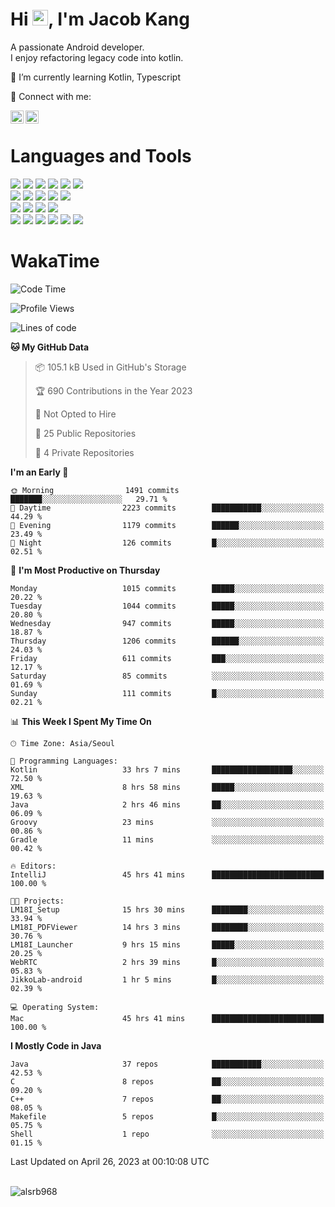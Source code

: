 # Hi <img src="https://media.giphy.com/media/hvRJCLFzcasrR4ia7z/giphy.gif" width="25px">, I'm Jacob Kang
A passionate Android developer.
</br>
I enjoy refactoring legacy code into kotlin.

🌱 I’m currently learning Kotlin, Typescript

🤝 Connect with me:

<a href="https://www.linkedin.com/in/minkyu-kang-b7477b1b2/"><img align="left" src="https://raw.githubusercontent.com/yushi1007/yushi1007/main/images/linkedin.svg" alt="Minkyu Kang | LinkedIn" width="21px"/></a>
<a href="https://www.instagram.com/_jacob_kang/"><img align="left" src="https://raw.githubusercontent.com/yushi1007/yushi1007/main/images/instagram.svg" alt="Jacob Kang | Instagram" width="21px"/></a>

</br>

# Languages and Tools

<div align="left">
<img src="https://img.shields.io/badge/java-007396?logo=java&logoColor=white"/>
<img src="https://img.shields.io/badge/kotlin-7F52FF?logo=kotlin&logoColor=white"/>
<img src="https://img.shields.io/badge/python-3776AB?logo=python&logoColor=white"/>
<img src="https://img.shields.io/badge/bash shell-4EAA25?logo=gnubash&logoColor=white"/>
<img src="https://img.shields.io/badge/c-A8B9CC?logo=c&logoColor=white"/>
<img src="https://img.shields.io/badge/c++-00599C?logo=c%2b%2b&logoColor=white"/>
</div>
<div align="left">
<img src="https://img.shields.io/badge/git-F05032?logo=git&logoColor=white"/>
<img src="https://img.shields.io/badge/github-181717?logo=github&logoColor=white"/>
<img src="https://img.shields.io/badge/mysql-4479A1?logo=mysql&logoColor=white"/>
<img src="https://img.shields.io/badge/sqlite-003B57?logo=sqlite&logoColor=white"/>
<img src="https://img.shields.io/badge/amazon AWS-232F3E?logo=amazonaws&logoColor=white"/>
</div>
<div align="left">
<img src="https://img.shields.io/badge/android-3DDC84?logo=android&logoColor=white"/>
<img src="https://img.shields.io/badge/linux-FCC624?logo=linux&logoColor=white"/>
<img src="https://img.shields.io/badge/flask-000000?logo=flask&logoColor=white"/>
<img src="https://img.shields.io/badge/arduino-00979D?logo=arduino&logoColor=white"/>
</div>
<div align="left">
<img src="https://img.shields.io/badge/slack-4A154B?logo=slack&logoColor=white"/>
<img src="https://img.shields.io/badge/notion-000000?logo=notion&logoColor=white"/>
<img src="https://img.shields.io/badge/jira-0052CC?logo=jira&logoColor=white"/>
<img src="https://img.shields.io/badge/postman-FF6C37?logo=postman&logoColor=white"/>
<img src="https://img.shields.io/badge/intellij-000000?logo=intellijidea&logoColor=white"/>
<img src="https://img.shields.io/badge/pycharm-000000?logo=pycharm&logoColor=white"/>
</div>

# WakaTime

<!--START_SECTION:waka-->
![Code Time](http://img.shields.io/badge/Code%20Time-2%2C390%20hrs%2039%20mins-blue)

![Profile Views](http://img.shields.io/badge/Profile%20Views-0-blue)

![Lines of code](https://img.shields.io/badge/From%20Hello%20World%20I%27ve%20Written-2.2%20million%20lines%20of%20code-blue)

**🐱 My GitHub Data** 

> 📦 105.1 kB Used in GitHub's Storage 
 > 
> 🏆 690 Contributions in the Year 2023
 > 
> 🚫 Not Opted to Hire
 > 
> 📜 25 Public Repositories 
 > 
> 🔑 4 Private Repositories 
 > 
**I'm an Early 🐤** 

```text
🌞 Morning                1491 commits        ███████░░░░░░░░░░░░░░░░░░   29.71 % 
🌆 Daytime                2223 commits        ███████████░░░░░░░░░░░░░░   44.29 % 
🌃 Evening                1179 commits        ██████░░░░░░░░░░░░░░░░░░░   23.49 % 
🌙 Night                  126 commits         █░░░░░░░░░░░░░░░░░░░░░░░░   02.51 % 
```
📅 **I'm Most Productive on Thursday** 

```text
Monday                   1015 commits        █████░░░░░░░░░░░░░░░░░░░░   20.22 % 
Tuesday                  1044 commits        █████░░░░░░░░░░░░░░░░░░░░   20.80 % 
Wednesday                947 commits         █████░░░░░░░░░░░░░░░░░░░░   18.87 % 
Thursday                 1206 commits        ██████░░░░░░░░░░░░░░░░░░░   24.03 % 
Friday                   611 commits         ███░░░░░░░░░░░░░░░░░░░░░░   12.17 % 
Saturday                 85 commits          ░░░░░░░░░░░░░░░░░░░░░░░░░   01.69 % 
Sunday                   111 commits         █░░░░░░░░░░░░░░░░░░░░░░░░   02.21 % 
```


📊 **This Week I Spent My Time On** 

```text
🕑︎ Time Zone: Asia/Seoul

💬 Programming Languages: 
Kotlin                   33 hrs 7 mins       ██████████████████░░░░░░░   72.50 % 
XML                      8 hrs 58 mins       █████░░░░░░░░░░░░░░░░░░░░   19.63 % 
Java                     2 hrs 46 mins       ██░░░░░░░░░░░░░░░░░░░░░░░   06.09 % 
Groovy                   23 mins             ░░░░░░░░░░░░░░░░░░░░░░░░░   00.86 % 
Gradle                   11 mins             ░░░░░░░░░░░░░░░░░░░░░░░░░   00.42 % 

🔥 Editors: 
IntelliJ                 45 hrs 41 mins      █████████████████████████   100.00 % 

🐱‍💻 Projects: 
LM18I_Setup              15 hrs 30 mins      ████████░░░░░░░░░░░░░░░░░   33.94 % 
LM18I_PDFViewer          14 hrs 3 mins       ████████░░░░░░░░░░░░░░░░░   30.76 % 
LM18I_Launcher           9 hrs 15 mins       █████░░░░░░░░░░░░░░░░░░░░   20.25 % 
WebRTC                   2 hrs 39 mins       █░░░░░░░░░░░░░░░░░░░░░░░░   05.83 % 
JikkoLab-android         1 hr 5 mins         █░░░░░░░░░░░░░░░░░░░░░░░░   02.39 % 

💻 Operating System: 
Mac                      45 hrs 41 mins      █████████████████████████   100.00 % 
```

**I Mostly Code in Java** 

```text
Java                     37 repos            ███████████░░░░░░░░░░░░░░   42.53 % 
C                        8 repos             ██░░░░░░░░░░░░░░░░░░░░░░░   09.20 % 
C++                      7 repos             ██░░░░░░░░░░░░░░░░░░░░░░░   08.05 % 
Makefile                 5 repos             █░░░░░░░░░░░░░░░░░░░░░░░░   05.75 % 
Shell                    1 repo              ░░░░░░░░░░░░░░░░░░░░░░░░░   01.15 % 
```




 Last Updated on April 26, 2023 at 00:10:08 UTC
<!--END_SECTION:waka-->

</br>

<div align="left">
<img align="left" src="https://github-readme-stats.vercel.app/api/top-langs?username=alsrb968&show_icons=true&locale=en&layout=compact&theme=dark" alt="alsrb968" />
</div>
